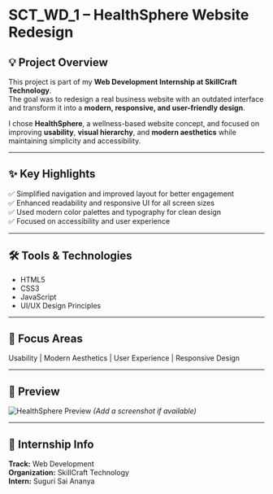 # SCT_WD_1 – HealthSphere Website Redesign  

## 💡 Project Overview  
This project is part of my **Web Development Internship at SkillCraft Technology**.  
The goal was to redesign a real business website with an outdated interface and transform it into a **modern, responsive, and user-friendly design**.  

I chose **HealthSphere**, a wellness-based website concept, and focused on improving **usability**, **visual hierarchy**, and **modern aesthetics** while maintaining simplicity and accessibility.  

---

## ✨ Key Highlights  
✅ Simplified navigation and improved layout for better engagement  
✅ Enhanced readability and responsive UI for all screen sizes  
✅ Used modern color palettes and typography for clean design  
✅ Focused on accessibility and user experience  

---

## 🛠️ Tools & Technologies  
- HTML5  
- CSS3  
- JavaScript  
- UI/UX Design Principles  

---

## 🎯 Focus Areas  
Usability | Modern Aesthetics | User Experience | Responsive Design  

---

## 📸 Preview  
![HealthSphere Preview](screenshot.png) *(Add a screenshot if available)*

---

## 📢 Internship Info  
**Track:** Web Development  
**Organization:** SkillCraft Technology  
**Intern:** Suguri Sai Ananya  
